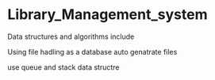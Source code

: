 # Library_Management_system
Data structures and algorithms include

Using file hadling as a database
        auto genatrate files
        
use queue and stack data structre 

